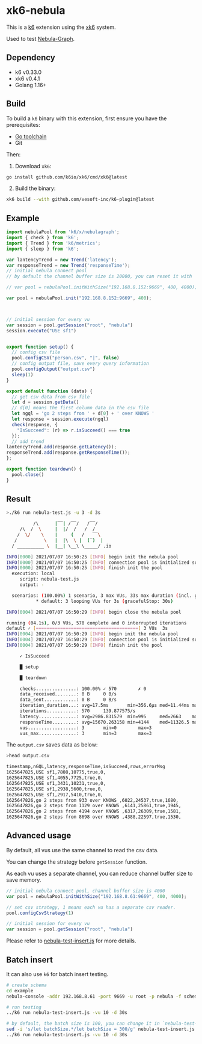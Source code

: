 # xk6-nebula

This is a [k6](https://github.com/k6io/k6) extension using the [xk6](https://github.com/k6io/xk6) system.

Used to test [Nebula-Graph](https://github.com/vesoft-inc/nebula-graph).

## Dependency

* k6  v0.33.0
* xk6 v0.4.1
* Golang 1.16+

## Build

To build a `k6` binary with this extension, first ensure you have the prerequisites:

* [Go toolchain](https://go101.org/article/go-toolchain.html)
* Git

Then:

1. Download `xk6`:

  ```bash
  go install github.com/k6io/xk6/cmd/xk6@latest
  ```

2. Build the binary:

  ```bash
  xk6 build --with github.com/vesoft-inc/k6-plugin@latest
  ```

## Example

```javascript
import nebulaPool from 'k6/x/nebulagraph';
import { check } from 'k6';
import { Trend } from 'k6/metrics';
import { sleep } from 'k6';

var lantencyTrend = new Trend('latency');
var responseTrend = new Trend('responseTime');
// initial nebula connect pool
// by default the channel buffer size is 20000, you can reset it with

// var pool = nebulaPool.initWithSize("192.168.8.152:9669", 400, 4000);

var pool = nebulaPool.init("192.168.8.152:9669", 400);



// initial session for every vu
var session = pool.getSession("root", "nebula")
session.execute("USE sf1")


export function setup() {
  // config csv file
  pool.configCSV("person.csv", "|", false)
  // config output file, save every query information
  pool.configOutput("output.csv")
  sleep(1)
}

export default function (data) {
  // get csv data from csv file
  let d = session.getData()
  // d[0] means the first column data in the csv file
  let ngql = 'go 2 steps from ' + d[0] + ' over KNOWS '
  let response = session.execute(ngql)
  check(response, {
    "IsSucceed": (r) => r.isSucceed() === true
  });
  // add trend
lantencyTrend.add(response.getLatency());
responseTrend.add(response.getResponseTime());
};

export function teardown() {
  pool.close()
}

```

## Result

```bash
>./k6 run nebula-test.js -u 3 -d 3s                                                      

          /\      |‾‾| /‾‾/   /‾‾/
     /\  /  \     |  |/  /   /  /
    /  \/    \    |     (   /   ‾‾\
   /          \   |  |\  \ |  (‾)  |
  / __________ \  |__| \__\ \_____/ .io

INFO[0000] 2021/07/07 16:50:25 [INFO] begin init the nebula pool
INFO[0000] 2021/07/07 16:50:25 [INFO] connection pool is initialized successfully
INFO[0000] 2021/07/07 16:50:25 [INFO] finish init the pool
  execution: local
     script: nebula-test.js
     output: -

  scenarios: (100.00%) 1 scenario, 3 max VUs, 33s max duration (incl. graceful stop):
           * default: 3 looping VUs for 3s (gracefulStop: 30s)

INFO[0004] 2021/07/07 16:50:29 [INFO] begin close the nebula pool

running (04.1s), 0/3 VUs, 570 complete and 0 interrupted iterations
default ✓ [======================================] 3 VUs  3s
INFO[0004] 2021/07/07 16:50:29 [INFO] begin init the nebula pool
INFO[0004] 2021/07/07 16:50:29 [INFO] connection pool is initialized successfully
INFO[0004] 2021/07/07 16:50:29 [INFO] finish init the pool

     ✓ IsSucceed

     █ setup

     █ teardown

     checks...............: 100.00% ✓ 570        ✗ 0
     data_received........: 0 B     0 B/s
     data_sent............: 0 B     0 B/s
     iteration_duration...: avg=17.5ms       min=356.6µs med=11.44ms max=1s     p(90)=29.35ms p(95)=38.73ms
     iterations...........: 570     139.877575/s
     latency..............: avg=2986.831579  min=995     med=2663    max=18347  p(90)=4518.4  p(95)=5803
     responseTime.........: avg=15670.263158 min=4144    med=11326.5 max=108286 p(90)=28928.9 p(95)=38367.1
     vus..................: 3       min=0        max=3
     vus_max..............: 3       min=3        max=3
```

The `output.csv` saves data as below:

```bash
>head output.csv                                                                          

timestamp,nGQL,latency,responseTime,isSucceed,rows,errorMsg
1625647825,USE sf1,7808,10775,true,0,
1625647825,USE sf1,4055,7725,true,0,
1625647825,USE sf1,3431,10231,true,0,
1625647825,USE sf1,2938,5600,true,0,
1625647825,USE sf1,2917,5410,true,0,
1625647826,go 2 steps from 933 over KNOWS ,6022,24537,true,1680,
1625647826,go 2 steps from 1129 over KNOWS ,6141,25861,true,1945,
1625647826,go 2 steps from 4194 over KNOWS ,6317,26309,true,1581,
1625647826,go 2 steps from 8698 over KNOWS ,4388,22597,true,1530,
```

## Advanced usage

By default, all vus use the same channel to read the csv data.

You can change the strategy before `getSession` function.

As each vu uses a separate channel, you can reduce channel buffer size to save memory.

```js
// initial nebula connect pool, channel buffer size is 4000
var pool = nebulaPool.initWithSize("192.168.8.61:9669", 400, 4000);

// set csv strategy, 1 means each vu has a separate csv reader.
pool.configCsvStrategy(1)

// initial session for every vu
var session = pool.getSession("root", "nebula")
```

Please refer to [nebula-test-insert.js](./example/nebula-test-insert.js) for more details.

## Batch insert

It can also use `k6` for batch insert testing.

```bash
# create schema
cd example
nebula-console -addr 192.168.8.61 -port 9669 -u root -p nebula -f schema.ngql

# run testing
../k6 run nebula-test-insert.js -vu 10 -d 30s 

# by default, the batch size is 100, you can change it in `nebula-test-insert.js`
sed -i 's/let batchSize.*/let batchSize = 300/g' nebula-test-insert.js
../k6 run nebula-test-insert.js -vu 10 -d 30s 

```
